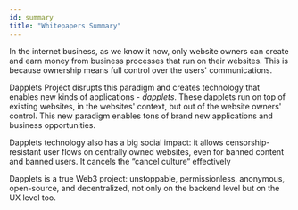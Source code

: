```yaml
---
id: summary
title: "Whitepapers Summary"
---
```


In the internet business, as we know it now, only website owners can create and earn money from business processes that run on their websites. This is because ownership means full control over the users' communications.

Dapplets Project disrupts this paradigm and creates technology that enables new kinds of applications - *dapplets*. These dapplets run on top of existing websites, in the websites' context, but out of the website owners' control. This new paradigm enables tons of brand new applications and business opportunities.

Dapplets technology also has a big social impact: it allows censorship-resistant user flows on centrally owned websites, even for banned content and banned users. It cancels the “cancel culture“ effectively

Dapplets is a true Web3 project: unstoppable, permissionless, anonymous, open-source, and decentralized, not only on the backend level but on the UX level too.
